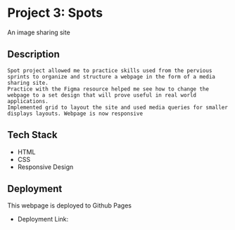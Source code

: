 # Project 3: Spots

An image sharing site

## Description
    Spot project allowed me to practice skills used from the pervious sprints to organize and structure a webpage in the form of a media sharing site.
    Practice with the Figma resource helped me see how to change the webpage to a set design that will prove useful in real world applications.
    Implemented grid to layout the site and used media queries for smaller displays layouts. Webpage is now responsive 

## Tech Stack
- HTML
- CSS
- Responsive Design

## Deployment

This webpage is deployed to Github Pages

- Deployment Link: 
